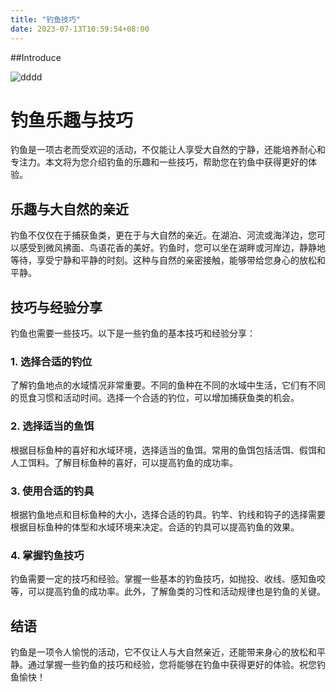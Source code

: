 ```yaml
---
title: "钓鱼技巧"
date: 2023-07-13T10:59:54+08:00
---
```

##Introduce

![dddd](../images/647808a926617.jpg "ssssss")

# 钓鱼乐趣与技巧

钓鱼是一项古老而受欢迎的活动，不仅能让人享受大自然的宁静，还能培养耐心和专注力。本文将为您介绍钓鱼的乐趣和一些技巧，帮助您在钓鱼中获得更好的体验。

## 乐趣与大自然的亲近

钓鱼不仅仅在于捕获鱼类，更在于与大自然的亲近。在湖泊、河流或海洋边，您可以感受到微风拂面、鸟语花香的美好。钓鱼时，您可以坐在湖畔或河岸边，静静地等待，享受宁静和平静的时刻。这种与自然的亲密接触，能够带给您身心的放松和平静。

## 技巧与经验分享

钓鱼也需要一些技巧。以下是一些钓鱼的基本技巧和经验分享：

### 1. 选择合适的钓位

了解钓鱼地点的水域情况非常重要。不同的鱼种在不同的水域中生活，它们有不同的觅食习惯和活动时间。选择一个合适的钓位，可以增加捕获鱼类的机会。

### 2. 选择适当的鱼饵

根据目标鱼种的喜好和水域环境，选择适当的鱼饵。常用的鱼饵包括活饵、假饵和人工饵料。了解目标鱼种的喜好，可以提高钓鱼的成功率。

### 3. 使用合适的钓具

根据钓鱼地点和目标鱼种的大小，选择合适的钓具。钓竿、钓线和钩子的选择需要根据目标鱼种的体型和水域环境来决定。合适的钓具可以提高钓鱼的效果。

### 4. 掌握钓鱼技巧

钓鱼需要一定的技巧和经验。掌握一些基本的钓鱼技巧，如抛投、收线、感知鱼咬等，可以提高钓鱼的成功率。此外，了解鱼类的习性和活动规律也是钓鱼的关键。

## 结语

钓鱼是一项令人愉悦的活动，它不仅让人与大自然亲近，还能带来身心的放松和平静。通过掌握一些钓鱼的技巧和经验，您将能够在钓鱼中获得更好的体验。祝您钓鱼愉快！